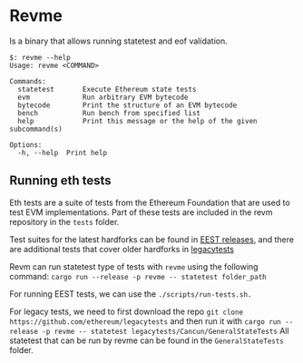 # Revme

Is a binary that allows running statetest and eof validation.

```bash, ignore
$: revme --help
Usage: revme <COMMAND>

Commands:
  statetest       Execute Ethereum state tests
  evm             Run arbitrary EVM bytecode
  bytecode        Print the structure of an EVM bytecode
  bench           Run bench from specified list
  help            Print this message or the help of the given subcommand(s)

Options:
  -h, --help  Print help
```

## Running eth tests

Eth tests are a suite of tests from the Ethereum Foundation that are used to test EVM implementations.
Part of these tests are included in the revm repository in the `tests` folder.

Test suites for the latest hardforks can be found in [EEST releases](https://github.com/ethereum/execution-spec-tests/releases), and there are additional tests that cover older hardforks in [legacytests](https://github.com/ethereum/legacytests)

Revm can run statetest type of tests with `revme` using the following command:
`cargo run --release -p revme -- statetest folder_path`

For running EEST tests, we can use  the `./scripts/run-tests.sh.`

For legacy tests, we need to first download the repo `git clone https://github.com/ethereum/legacytests` and then run it with `cargo run --release -p revme -- statetest legacytests/Cancun/GeneralStateTests`
All statetest that can be run by revme can be found in the `GeneralStateTests` folder.
